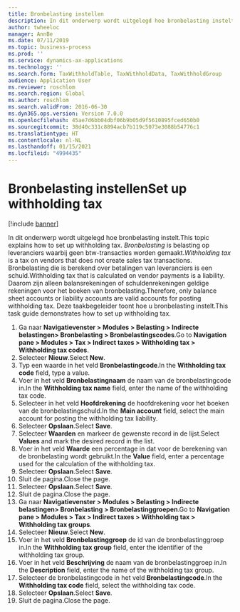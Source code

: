 ```yaml
---
title: Bronbelasting instellen
description: In dit onderwerp wordt uitgelegd hoe bronbelasting instelt.
author: twheeloc
manager: AnnBe
ms.date: 07/11/2019
ms.topic: business-process
ms.prod: ''
ms.service: dynamics-ax-applications
ms.technology: ''
ms.search.form: TaxWithholdTable, TaxWithholdData, TaxWithholdGroup
audience: Application User
ms.reviewer: roschlom
ms.search.region: Global
ms.author: roschlom
ms.search.validFrom: 2016-06-30
ms.dyn365.ops.version: Version 7.0.0
ms.openlocfilehash: 45ae7d6bb04dbf06b9b05d9f5610895fced650b0
ms.sourcegitcommit: 38d40c331c8894acb7b119c5073e3088b54776c1
ms.translationtype: HT
ms.contentlocale: nl-NL
ms.lasthandoff: 01/15/2021
ms.locfileid: "4994435"
---
```

# <a name="set-up-withholding-tax"></a><span data-ttu-id="a4ad4-103">Bronbelasting instellen</span><span class="sxs-lookup"><span data-stu-id="a4ad4-103">Set up withholding tax</span></span>

[!include [banner](../../includes/banner.md)]

<span data-ttu-id="a4ad4-104">In dit onderwerp wordt uitgelegd hoe bronbelasting instelt.</span><span class="sxs-lookup"><span data-stu-id="a4ad4-104">This topic explains how to set up withholding tax.</span></span> <span data-ttu-id="a4ad4-105">*Bronbelasting* is belasting op leveranciers waarbij geen btw-transacties worden gemaakt.</span><span class="sxs-lookup"><span data-stu-id="a4ad4-105">*Withholding tax* is a tax on vendors that does not create sales tax transactions.</span></span> <span data-ttu-id="a4ad4-106">Bronbelasting die is berekend over betalingen van leveranciers is een schuld.</span><span class="sxs-lookup"><span data-stu-id="a4ad4-106">Withholding tax that is calculated on vendor payments is a liability.</span></span> <span data-ttu-id="a4ad4-107">Daarom zijn alleen balansrekeningen of schuldenrekeningen geldige rekeningen voor het boeken van bronbelasting.</span><span class="sxs-lookup"><span data-stu-id="a4ad4-107">Therefore, only balance sheet accounts or liability accounts are valid accounts for posting withholding tax.</span></span> <span data-ttu-id="a4ad4-108">Deze taakbegeleider toont hoe u bronbelasting instelt.</span><span class="sxs-lookup"><span data-stu-id="a4ad4-108">This task guide demonstrates how to set up withholding tax.</span></span>

1. <span data-ttu-id="a4ad4-109">Ga naar **Navigatievenster > Modules > Belasting > Indirecte belastingen> Bronbelasting > Bronbelastingscodes**.</span><span class="sxs-lookup"><span data-stu-id="a4ad4-109">Go to **Navigation pane > Modules > Tax > Indirect taxes > Withholding tax > Withholding tax codes**.</span></span>
2. <span data-ttu-id="a4ad4-110">Selecteer **Nieuw**.</span><span class="sxs-lookup"><span data-stu-id="a4ad4-110">Select **New**.</span></span>
3. <span data-ttu-id="a4ad4-111">Typ een waarde in het veld **Bronbelastingcode**.</span><span class="sxs-lookup"><span data-stu-id="a4ad4-111">In the **Withholding tax code** field, type a value.</span></span>
4. <span data-ttu-id="a4ad4-112">Voer in het veld **Bronbelastingnaam** de naam van de bronbelastingcode in.</span><span class="sxs-lookup"><span data-stu-id="a4ad4-112">In the **Withholding tax name** field, enter the name of the withholding tax code.</span></span>
5. <span data-ttu-id="a4ad4-113">Selecteer in het veld **Hoofdrekening** de hoofdrekening voor het boeken van de bronbelastingschuld.</span><span class="sxs-lookup"><span data-stu-id="a4ad4-113">In the **Main account** field, select the main account for posting the withholding tax liability.</span></span>
6. <span data-ttu-id="a4ad4-114">Selecteer **Opslaan**.</span><span class="sxs-lookup"><span data-stu-id="a4ad4-114">Select **Save**.</span></span>
7. <span data-ttu-id="a4ad4-115">Selecteer **Waarden** en markeer de gewenste record in de lijst.</span><span class="sxs-lookup"><span data-stu-id="a4ad4-115">Select **Values** and mark the desired record in the list.</span></span>
8. <span data-ttu-id="a4ad4-116">Voer in het veld **Waarde** een percentage in dat voor de berekening van de bronbelasting wordt gebruikt.</span><span class="sxs-lookup"><span data-stu-id="a4ad4-116">In the **Value** field, enter a percentage used for the calculation of the withholding tax.</span></span>
9. <span data-ttu-id="a4ad4-117">Selecteer **Opslaan**.</span><span class="sxs-lookup"><span data-stu-id="a4ad4-117">Select **Save**.</span></span>
10. <span data-ttu-id="a4ad4-118">Sluit de pagina.</span><span class="sxs-lookup"><span data-stu-id="a4ad4-118">Close the page.</span></span>
11. <span data-ttu-id="a4ad4-119">Selecteer **Opslaan**.</span><span class="sxs-lookup"><span data-stu-id="a4ad4-119">Select **Save**.</span></span>
12. <span data-ttu-id="a4ad4-120">Sluit de pagina.</span><span class="sxs-lookup"><span data-stu-id="a4ad4-120">Close the page.</span></span>
13. <span data-ttu-id="a4ad4-121">Ga naar **Navigatievenster > Modules > Belasting > Indirecte belastingen> Bronbelasting > Bronbelastinggroepen**.</span><span class="sxs-lookup"><span data-stu-id="a4ad4-121">Go to **Navigation pane > Modules > Tax > Indirect taxes > Withholding tax > Withholding tax groups**.</span></span>
14. <span data-ttu-id="a4ad4-122">Selecteer **Nieuw**.</span><span class="sxs-lookup"><span data-stu-id="a4ad4-122">Select **New**.</span></span>
15. <span data-ttu-id="a4ad4-123">Voer in het veld **Bronbelastinggroep** de id van de bronbelastinggroep in.</span><span class="sxs-lookup"><span data-stu-id="a4ad4-123">In the **Withholding tax group** field, enter the identifier of the withholding tax group.</span></span>
16. <span data-ttu-id="a4ad4-124">Voer in het veld **Beschrijving** de naam van de bronbelastinggroep in.</span><span class="sxs-lookup"><span data-stu-id="a4ad4-124">In the **Description** field, enter the name of the withholding tax group.</span></span>
17. <span data-ttu-id="a4ad4-125">Selecteer de bronbelastingcode in het veld **Bronbelastingcode**.</span><span class="sxs-lookup"><span data-stu-id="a4ad4-125">In the **Withholding tax code** field, select the withholding tax code.</span></span>
18. <span data-ttu-id="a4ad4-126">Selecteer **Opslaan**.</span><span class="sxs-lookup"><span data-stu-id="a4ad4-126">Select **Save**.</span></span>
19. <span data-ttu-id="a4ad4-127">Sluit de pagina.</span><span class="sxs-lookup"><span data-stu-id="a4ad4-127">Close the page.</span></span>

